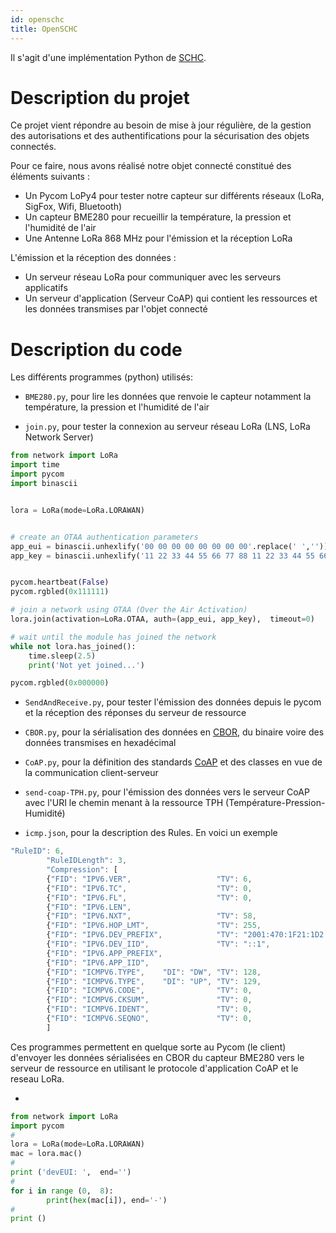 ```yaml
---
id: openschc
title: OpenSCHC
---
```


Il s'agit d'une implémentation Python de [SCHC](.). 

# Description du projet
Ce projet vient répondre au besoin de mise à jour régulière, de la gestion des autorisations et des authentifications pour la sécurisation des objets connectés.

Pour ce faire, nous avons réalisé notre objet connecté constitué des éléments suivants : 
- Un Pycom LoPy4 pour tester notre capteur sur différents réseaux (LoRa, SigFox, Wifi, Bluetooth)
- Un capteur BME280 pour recueillir la température, la pression et l'humidité de l'air
- Une Antenne LoRa 868 MHz pour l'émission et la réception LoRa

L'émission et la réception des données :  
- Un serveur réseau LoRa pour communiquer avec les serveurs applicatifs
- Un serveur d'application (Serveur CoAP) qui contient les ressources et les données transmises par l'objet connecté

# Description du code
Les différents programmes (python) utilisés:
- `BME280.py`,  pour lire les données que renvoie le capteur notamment la température, la pression et l'humidité de l'air

- `join.py`,  pour tester la connexion au serveur réseau LoRa (LNS, LoRa Network Server)
```python
from network import LoRa
import time
import pycom
import binascii


lora = LoRa(mode=LoRa.LORAWAN)


# create an OTAA authentication parameters
app_eui = binascii.unhexlify('00 00 00 00 00 00 00 00'.replace(' ',''))
app_key = binascii.unhexlify('11 22 33 44 55 66 77 88 11 22 33 44 55 66 77 88'.replace(' ',''))


pycom.heartbeat(False)
pycom.rgbled(0x111111)

# join a network using OTAA (Over the Air Activation)
lora.join(activation=LoRa.OTAA, auth=(app_eui, app_key),  timeout=0)

# wait until the module has joined the network
while not lora.has_joined():
    time.sleep(2.5)
    print('Not yet joined...')

pycom.rgbled(0x000000)

```

- `SendAndReceive.py`, pour tester l'émission des données depuis le pycom et la réception des réponses du serveur de ressource

- `CBOR.py`,   pour la sérialisation des données en [CBOR](cbor), du binaire voire des données transmises en hexadécimal

- `CoAP.py`,   pour la définition des standards [CoAP](coap) et des classes en vue de la communication client-serveur

- `send-coap-TPH.py`,  pour l'émission des données vers le serveur CoAP avec l'URI le chemin menant à la ressource TPH (Température-Pression-Humidité)

- `icmp.json`, pour la description des Rules. En voici un exemple

```js
"RuleID": 6,
	    "RuleIDLength": 3,
	    "Compression": [
		{"FID": "IPV6.VER",                   "TV": 6,                        "MO": "equal",  "CDA": "not-sent"},
		{"FID": "IPV6.TC",                    "TV": 0,                        "MO": "equal",  "CDA": "not-sent"},
		{"FID": "IPV6.FL",                    "TV": 0,                        "MO": "ignore", "CDA": "not-sent"},
		{"FID": "IPV6.LEN",                                                   "MO": "ignore", "CDA": "compute-length"},
		{"FID": "IPV6.NXT",                   "TV": 58,                       "MO": "equal",  "CDA": "not-sent"},
		{"FID": "IPV6.HOP_LMT",               "TV": 255,                      "MO": "ignore", "CDA": "not-sent"},
		{"FID": "IPV6.DEV_PREFIX",            "TV": "2001:470:1F21:1D2::/64", "MO": "equal",  "CDA": "not-sent"},
		{"FID": "IPV6.DEV_IID",               "TV": "::1",                    "MO": "equal",  "CDA": "not-sent"},
		{"FID": "IPV6.APP_PREFIX",                                            "MO": "ignore", "CDA": "value-sent"},
		{"FID": "IPV6.APP_IID",                                               "MO": "ignore", "CDA": "value-sent"},
		{"FID": "ICMPV6.TYPE",    "DI": "DW", "TV": 128,                      "MO": "equal",  "CDA": "not-sent"},
		{"FID": "ICMPV6.TYPE",    "DI": "UP", "TV": 129,                      "MO": "equal",  "CDA": "not-sent"},
		{"FID": "ICMPV6.CODE",                "TV": 0,                        "MO": "equal",  "CDA": "not-sent"},
		{"FID": "ICMPV6.CKSUM",               "TV": 0,                        "MO": "ignore", "CDA": "compute-checksum"},
		{"FID": "ICMPV6.IDENT",               "TV": 0,                        "MO": "ignore", "CDA": "value-sent"},
		{"FID": "ICMPV6.SEQNO",               "TV": 0,                        "MO": "ignore", "CDA": "value-sent"}
	    ]
```

Ces programmes permettent en quelque sorte au Pycom (le client) d'envoyer les données sérialisées en CBOR du capteur BME280 vers 
le serveur de ressource en utilisant le protocole d'application CoAP et le reseau LoRa.

- 

```python
from network import LoRa
import pycom
#
lora = LoRa(mode=LoRa.LORAWAN)
mac = lora.mac()
#
print ('devEUI: ',  end='')
#
for i in range (0,  8):
        print(hex(mac[i]), end='-')
#
print ()
```

